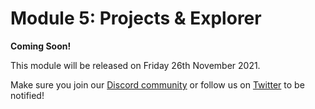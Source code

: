 # Module 5: Projects & Explorer

**Coming Soon!**

This module will be released on Friday 26th November 2021.

Make sure you join our [Discord community](https://discord.com/invite/subquery) or follow us on [Twitter](https://twitter.com/SubQueryNetwork) to be notified!
